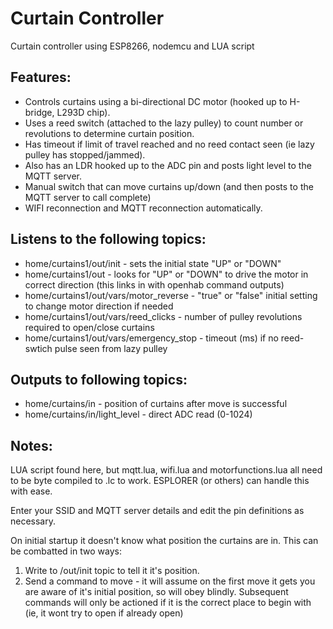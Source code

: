 # Curtain Controller

Curtain controller using ESP8266, nodemcu and LUA script

## Features:
* Controls curtains using a bi-directional DC motor (hooked up to H-bridge, L293D chip).  
* Uses a reed switch (attached to the lazy pulley) to count number or revolutions to determine curtain position.
* Has timeout if limit of travel reached and no reed contact seen (ie lazy pulley has stopped/jammed).
* Also has an LDR hooked up to the ADC pin and posts light level to the MQTT server.
* Manual switch that can move curtains up/down (and then posts to the MQTT server to call complete)
* WIFI reconnection and MQTT reconnection automatically.

## Listens to the following topics:
* home/curtains1/out/init - sets the initial state "UP" or "DOWN"
* home/curtains1/out - looks for "UP" or "DOWN" to drive the motor in correct direction (this links in with openhab command outputs)
* home/curtains1/out/vars/motor_reverse - "true" or "false" initial setting to change motor direction if needed
* home/curtains1/out/vars/reed_clicks - number of pulley revolutions required to open/close curtains
* home/curtains1/out/vars/emergency_stop - timeout (ms) if no reed-swtich pulse seen from lazy pulley

## Outputs to following topics:
* home/curtains/in - position of curtains after move is successful
* home/curtains/in/light_level - direct ADC read (0-1024)

## Notes:

LUA script found here, but mqtt.lua, wifi.lua and motorfunctions.lua all need to be byte compiled to .lc to work.  ESPLORER (or others) can handle this with ease.

Enter your SSID and MQTT server details and edit the pin definitions as necessary.

On initial startup it doesn't know what position the curtains are in.  This can be combatted in two ways: 
1. Write to /out/init topic to tell it it's position. 
2. Send a command to move - it will assume on the first move it gets you are aware of it's initial position, so will obey blindly.  Subsequent commands will only be actioned if it is the correct place to begin with (ie, it wont try to open if already open)

